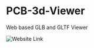# PCB-3d-Viewer
Web based GLB and GLTF Viewer

 ![Website Link]([https://dhaivatjoshi.github.io/PCB-3d-Viewer/])
